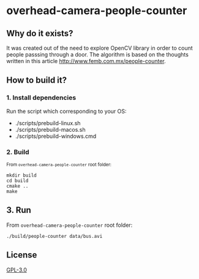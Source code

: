 # overhead-camera-people-counter

## Why do it exists?

It was created out of the need to explore OpenCV library in order to count people passsing through a door. The algorithm is based on the thoughts written in this article http://www.femb.com.mx/people-counter.

## How to build it?

### 1. Install dependencies

Run the script which corresponding to your OS:

* ./scripts/prebuild-linux.sh
* ./scripts/prebuild-macos.sh
* ./scripts/prebuild-windows.cmd
    
### 2. Build

<sub>From `overhead-camera-people-counter` root folder:</sub>

```
mkdir build
cd build
cmake ..
make
```

## 3. Run

From `overhead-camera-people-counter` root folder:

```
./build/people-counter data/bus.avi
```

## License

[GPL-3.0](https://github.com/agurz/people-counter/blob/master/LICENSE)

